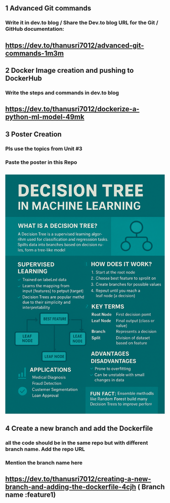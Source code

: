 ## 1 Advanced Git commands 
###  Write it in dev.to blog / Share the Dev.to blog URL for the Git / GitHub documentation:
https://dev.to/thanusri7012/advanced-git-commands-1m3m
-----
## 2 Docker Image creation and pushing to DockerHub
###  Write the steps and commands in dev.to blog
https://dev.to/thanusri7012/dockerize-a-python-ml-model-49mk
-----
## 3 Poster Creation
###  Pls use the topics from Unit #3
###  Paste the poster in this Repo
![alt text](poster.png)
-----
## 4 Create a new branch and add the Dockerfile
###  all the code should be in the same repo but with different branch name. Add the repo URL
###  Mention the branch name here
https://dev.to/thanusri7012/creating-a-new-branch-and-adding-the-dockerfile-4cjh
( Branch name :feature1)
-----
